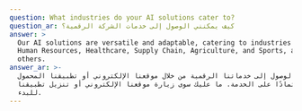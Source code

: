```yaml
---
question: What industries do your AI solutions cater to?
question_ar: كيف يمكنني الوصول إلى خدمات الشركة الرقمية؟
answer: >
  Our AI solutions are versatile and adaptable, catering to industries such as
  Human Resources, Healthcare, Supply Chain, Agriculture, and Sports, among
  others.
answer_ar: >-
  يمكن الوصول إلى خدماتنا الرقمية من خلال موقعنا الإلكتروني أو تطبيقنا المحمول،
  اعتمادًا على الخدمة. ما عليك سوى زيارة موقعنا الإلكتروني أو تنزيل تطبيقنا
  للبدء.
---
```



